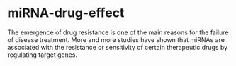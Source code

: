# miRNA-drug-effect
The emergence of drug resistance is one of the main reasons for the failure of disease treatment. More and more studies have shown that miRNAs are associated with the resistance or sensitivity of certain therapeutic drugs by regulating target genes.
